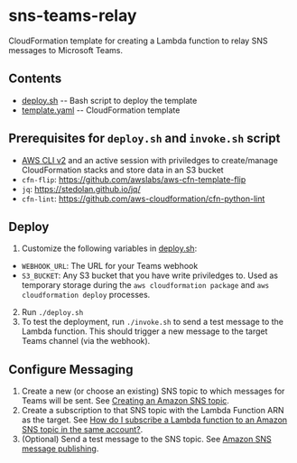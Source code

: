 # sns-teams-relay

CloudFormation template for creating a Lambda function to relay SNS messages to Microsoft Teams.

## Contents

- [deploy.sh](deploy.sh) -- Bash script to deploy the template
- [template.yaml](template.yaml) -- CloudFormation template

## Prerequisites for `deploy.sh` and `invoke.sh` script

- [AWS CLI v2](https://docs.aws.amazon.com/cli/latest/userguide/install-cliv2.html) and an active session with priviledges to create/manage CloudFormation stacks and store data in an S3 bucket
- `cfn-flip`: https://github.com/awslabs/aws-cfn-template-flip
- `jq`: https://stedolan.github.io/jq/
- `cfn-lint`: https://github.com/aws-cloudformation/cfn-python-lint

## Deploy

1. Customize the following variables in [deploy.sh](deploy.sh):
  - `WEBHOOK_URL`: The URL for your Teams webhook
  - `S3_BUCKET`: Any S3 bucket that you have write priviledges to. Used as temporary storage during the `aws cloudformation package` and `aws cloudformation deploy` processes.
2. Run `./deploy.sh`
3. To test the deployment, run `./invoke.sh` to send a test message to the Lambda function. This should trigger a new message to the target Teams channel (via the webhook).

## Configure Messaging
1. Create a new (or choose an existing) SNS topic to which messages for Teams will be sent. See [Creating an Amazon SNS topic](https://docs.aws.amazon.com/sns/latest/dg/sns-create-topic.html).
2. Create a subscription to that SNS topic with the Lambda Function ARN as the target. See [How do I subscribe a Lambda function to an Amazon SNS topic in the same account?](https://aws.amazon.com/premiumsupport/knowledge-center/lambda-subscribe-sns-topic-same-account/).
3. (Optional) Send a test message to the SNS topic. See [Amazon SNS message publishing](https://docs.aws.amazon.com/sns/latest/dg/sns-publishing.html).
